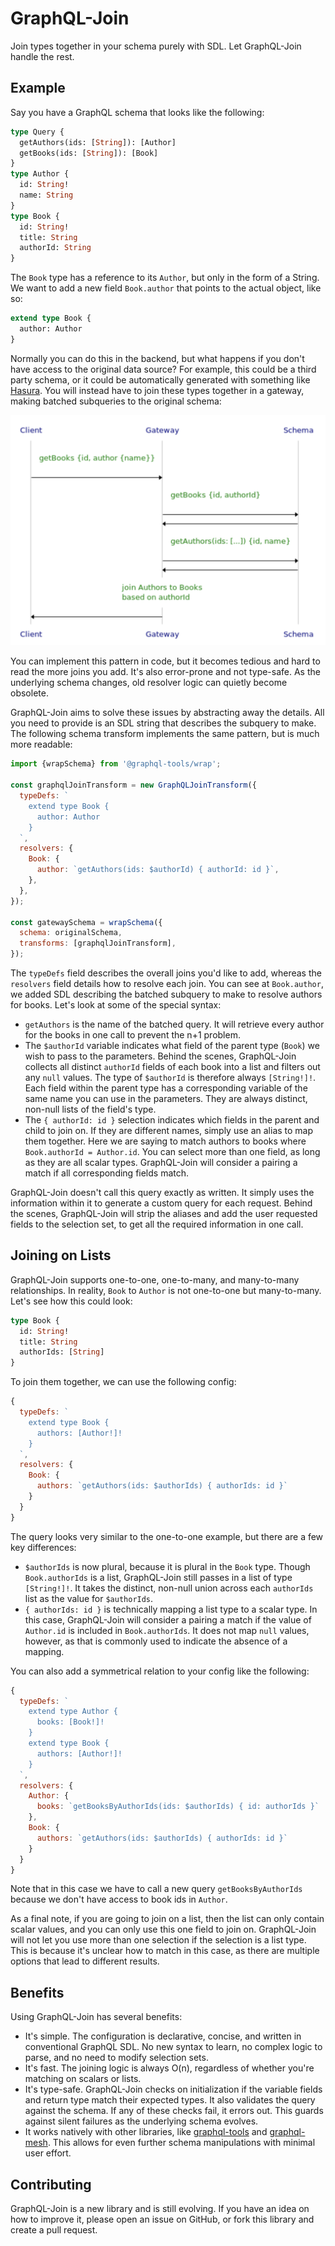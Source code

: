# GraphQL-Join

Join types together in your schema purely with SDL. Let GraphQL-Join handle the rest.

## Example

Say you have a GraphQL schema that looks like the following:

```graphql
type Query {
  getAuthors(ids: [String]): [Author]
  getBooks(ids: [String]): [Book]
}
type Author {
  id: String!
  name: String
}
type Book {
  id: String!
  title: String
  authorId: String
}
```

The `Book` type has a reference to its `Author`, but only in the form of a String. We want to add a new field `Book.author` that points to the actual object, like so:

```graphql
extend type Book {
  author: Author
}
```

Normally you can do this in the backend, but what happens if you don't have access to the original data source? For example, this could be a third party schema, or it could be automatically generated with something like [Hasura](https://hasura.io). You will instead have to join these types together in a gateway, making batched subqueries to the original schema:

![subquery sequence diagram](./images/subquery_sequence_diagram.png)

<!--
note right of Client: getBooks {id, author {name}}
Client->Gateway:
note right of Gateway: getBooks {id, authorId}
Gateway->Schema:
Schema->Gateway:
note right of Gateway: getAuthors(ids: [...]) {id, name}
Gateway->Schema:
Schema->Gateway:
note over Gateway: join Authors to Books\nbased on authorId
Gateway->Client:
-->

You can implement this pattern in code, but it becomes tedious and hard to read the more joins you add. It's also error-prone and not type-safe. As the underlying schema changes, old resolver logic can quietly become obsolete.

GraphQL-Join aims to solve these issues by abstracting away the details. All you need to provide is an SDL string that describes the subquery to make. The following schema transform implements the same pattern, but is much more readable:

```js
import {wrapSchema} from '@graphql-tools/wrap';

const graphqlJoinTransform = new GraphQLJoinTransform({
  typeDefs: `
    extend type Book {
      author: Author
    }
  `,
  resolvers: {
    Book: {
      author: `getAuthors(ids: $authorId) { authorId: id }`,
    },
  },
});

const gatewaySchema = wrapSchema({
  schema: originalSchema,
  transforms: [graphqlJoinTransform],
});
```

The `typeDefs` field describes the overall joins you'd like to add, whereas the `resolvers` field details how to resolve each join. You can see at `Book.author`, we added SDL describing the batched subquery to make to resolve authors for books. Let's look at some of the special syntax:

- `getAuthors` is the name of the batched query. It will retrieve every author for the books in one call to prevent the n+1 problem.
- The `$authorId` variable indicates what field of the parent type (`Book`) we wish to pass to the parameters. Behind the scenes, GraphQL-Join collects all distinct `authorId` fields of each book into a list and filters out any `null` values. The type of `$authorId` is therefore always `[String!]!`. Each field within the parent type has a corresponding variable of the same name you can use in the parameters. They are always distinct, non-null lists of the field's type.
- The `{ authorId: id }` selection indicates which fields in the parent and child to join on. If they are different names, simply use an alias to map them together. Here we are saying to match authors to books where `Book.authorId = Author.id`. You can select more than one field, as long as they are all scalar types. GraphQL-Join will consider a pairing a match if all corresponding fields match.

GraphQL-Join doesn't call this query exactly as written. It simply uses the information within it to generate a custom query for each request. Behind the scenes, GraphQL-Join will strip the aliases and add the user requested fields to the selection set, to get all the required information in one call.

## Joining on Lists

GraphQL-Join supports one-to-one, one-to-many, and many-to-many relationships. In reality, `Book` to `Author` is not one-to-one but many-to-many. Let's see how this could look:

```graphql
type Book {
  id: String!
  title: String
  authorIds: [String]
}
```

To join them together, we can use the following config:

```js
{
  typeDefs: `
    extend type Book {
      authors: [Author!]!
    }
  `,
  resolvers: {
    Book: {
      authors: `getAuthors(ids: $authorIds) { authorIds: id }`
    }
  }
}
```

The query looks very similar to the one-to-one example, but there are a few key differences:

- `$authorIds` is now plural, because it is plural in the `Book` type. Though `Book.authorIds` is a list, GraphQL-Join still passes in a list of type `[String!]!`. It takes the distinct, non-null union across each `authorIds` list as the value for `$authorIds`.
- `{ authorIds: id }` is technically mapping a list type to a scalar type. In this case, GraphQL-Join will consider a pairing a match if the value of `Author.id` is included in `Book.authorIds`. It does not map `null` values, however, as that is commonly used to indicate the absence of a mapping.

You can also add a symmetrical relation to your config like the following:

```js
{
  typeDefs: `
    extend type Author {
      books: [Book!]!
    }
    extend type Book {
      authors: [Author!]!
    }
  `,
  resolvers: {
    Author: {
      books: `getBooksByAuthorIds(ids: $authorIds) { id: authorIds }`
    },
    Book: {
      authors: `getAuthors(ids: $authorIds) { authorIds: id }`
    }
  }
}
```

Note that in this case we have to call a new query `getBooksByAuthorIds` because we don't have access to book ids in `Author`.

As a final note, if you are going to join on a list, then the list can only contain scalar values, and you can only use this one field to join on. GraphQL-Join will not let you use more than one selection if the selection is a list type. This is because it's unclear how to match in this case, as there are multiple options that lead to different results.

## Benefits

Using GraphQL-Join has several benefits:

- It's simple. The configuration is declarative, concise, and written in conventional GraphQL SDL. No new syntax to learn, no complex logic to parse, and no need to modify selection sets.
- It's fast. The joining logic is always O(n), regardless of whether you're matching on scalars or lists.
- It's type-safe. GraphQL-Join checks on initialization if the variable fields and return type match their expected types. It also validates the query against the schema. If any of these checks fail, it errors out. This guards against silent failures as the underlying schema evolves.
- It works natively with other libraries, like [graphql-tools](https://www.graphql-tools.com) and [graphql-mesh](https://www.graphql-mesh.com). This allows for even further schema manipulations with minimal user effort.

## Contributing

GraphQL-Join is a new library and is still evolving. If you have an idea on how to improve it, please open an issue on GitHub, or fork this library and create a pull request.
